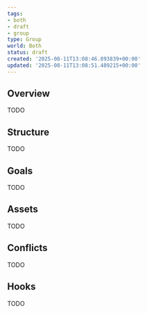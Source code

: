 ```yaml
---
tags:
- both
- draft
- group
type: Group
world: Both
status: draft
created: '2025-08-11T13:08:46.893839+00:00'
updated: '2025-08-11T13:08:51.489215+00:00'
---
```



## Overview

TODO
## Structure

TODO
## Goals

TODO
## Assets

TODO
## Conflicts

TODO
## Hooks

TODO
